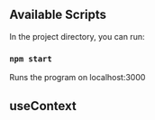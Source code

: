 

## Available Scripts

In the project directory, you can run:

### `npm start`

Runs the program on localhost:3000

## useContext 